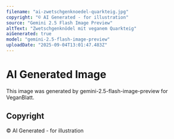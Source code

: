 ```yaml
---
filename: "ai-zwetschgenknoedel-quarkteig.jpg"
copyright: "© AI Generated - for illustration"
source: "Gemini 2.5 Flash Image Preview"
altText: "Zwetschgenknödel mit veganem Quarkteig"
aiGenerated: true
model: "gemini-2.5-flash-image-preview"
uploadDate: "2025-09-04T13:01:47.483Z"
---
```


# AI Generated Image

This image was generated by gemini-2.5-flash-image-preview for VeganBlatt.

## Copyright
© AI Generated - for illustration
